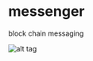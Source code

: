 # messenger
block chain messaging

![alt tag](http://x.rang.de/wp-content/uploads/2016/12/Ethereum.png)
